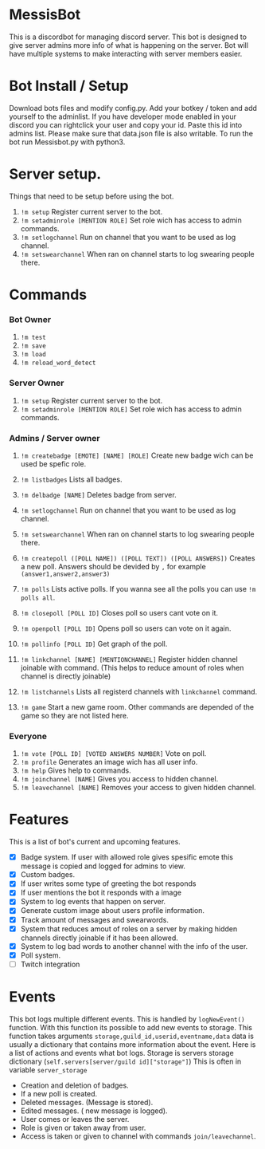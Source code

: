# MessisBot
This is a discordbot for managing discord server. This bot is designed to give server admins more info of what is happening on the server. Bot will have multiple systems to make interacting with server members easier.


# Bot Install / Setup
Download bots files and modify config.py. Add your botkey / token and add yourself to the adminlist. If you have developer mode enabled in your discord you can rightclick your user and copy your id. Paste this id into admins list.
Please make sure that data.json file is also writable. To run the bot run Messisbot.py with python3.

# Server setup.
Things that need to be setup before using the bot.
1. ```!m setup``` Register current server to the bot.
2. ```!m setadminrole [MENTION ROLE]``` Set role wich has access to admin commands.
3. ```!m setlogchannel``` Run on channel that you want to be used as log channel.
4. ```!m setswearchannel``` When ran on channel starts to log swearing people there.

# Commands

### Bot Owner
1. ```!m test```
2. ```!m save```
3. ```!m load ```
4. ```!m reload_word_detect```

### Server Owner
1. ```!m setup``` Register current server to the bot.
2. ```!m setadminrole [MENTION ROLE]``` Set role wich has access to admin commands.

### Admins / Server owner
1. ```!m createbadge [EMOTE] [NAME] [ROLE]``` Create new badge wich can be used be spefic role.
2. ```!m listbadges``` Lists all badges.
3. ```!m delbadge [NAME]``` Deletes badge from server.
4. ```!m setlogchannel``` Run on channel that you want to be used as log channel.
5. ```!m setswearchannel``` When ran on channel starts to log swearing people there.

6. ```!m createpoll ([POLL NAME]) ([POLL TEXT]) ([POLL ANSWERS])``` Creates a new poll. Answers should be devided by ```,``` for example ```(answer1,answer2,answer3)```
7. ```!m polls``` Lists active polls. If you wanna see all the polls you can use ```!m polls all```.
8. ```!m closepoll [POLL ID]``` Closes poll so users cant vote on it.
10. ```!m openpoll [POLL ID]``` Opens poll so users can vote on it again.
11. ```!m pollinfo [POLL ID]``` Get graph of the poll.
12. ```!m linkchannel [NAME] [MENTIONCHANNEL]``` Register hidden channel joinable with command. (This helps to reduce amount of roles when channel is directly joinable)
13. ```!m listchannels``` Lists all registerd channels with ```linkchannel``` command.
14. ```!m game``` Start a new game room. Other commands are depended of the game so they are not listed here.

### Everyone
1. ```!m vote [POLL ID] [VOTED ANSWERS NUMBER]``` Vote on poll.
2. ```!m profile``` Generates an image wich has all user info.
3. ```!m help``` Gives help to commands.
4. ```!m joinchannel [NAME]``` Gives you access to hidden channel.
5. ```!m leavechannel [NAME]``` Removes your access to given hidden channel.



# Features
This is a list of bot's current and upcoming features.
- [x] Badge system. If user with allowed role gives spesific emote this message is copied and logged for admins to view.
- [x] Custom badges.
- [x] If user writes some type of greeting the bot responds
- [x] If user mentions the bot it responds with a image
- [x] System to log events that happen on server.
- [x] Generate custom image about users profile information.
- [x] Track amount of messages and swearwords.
- [x] System that reduces amout of roles on a server by making hidden channels directly joinable if it has been allowed.
- [x] System to log bad words to another channel with the info of the user.
- [x] Poll system.
- [ ] Twitch integration

# Events
This bot logs multiple different events.
This is handled by ```logNewEvent()``` function. With this function its possible to add new events to storage. This function takes arguments ```storage,guild_id,userid,eventname,data``` data is usually a dictionary that contains more information about the event.
Here is a list of actions and events what bot logs. Storage is servers storage dictionary (```self.servers[server/guild id]["storage"]```) This is often in variable ```server_storage```
- Creation and deletion of badges.
- If a new poll is created.
- Deleted messages. (Message is stored).
- Edited messages. ( new message is logged).
- User comes or leaves the server.
- Role is given or taken away from user.
- Access is taken or given to channel with commands ```join/leavechannel```.

